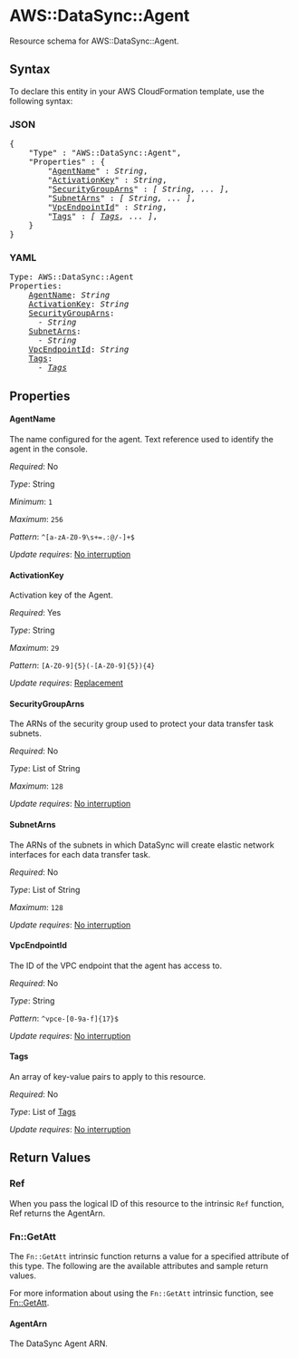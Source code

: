 # AWS::DataSync::Agent

Resource schema for AWS::DataSync::Agent.

## Syntax

To declare this entity in your AWS CloudFormation template, use the following syntax:

### JSON

<pre>
{
    "Type" : "AWS::DataSync::Agent",
    "Properties" : {
        "<a href="#agentname" title="AgentName">AgentName</a>" : <i>String</i>,
        "<a href="#activationkey" title="ActivationKey">ActivationKey</a>" : <i>String</i>,
        "<a href="#securitygrouparns" title="SecurityGroupArns">SecurityGroupArns</a>" : <i>[ String, ... ]</i>,
        "<a href="#subnetarns" title="SubnetArns">SubnetArns</a>" : <i>[ String, ... ]</i>,
        "<a href="#vpcendpointid" title="VpcEndpointId">VpcEndpointId</a>" : <i>String</i>,
        "<a href="#tags" title="Tags">Tags</a>" : <i>[ <a href="tags.md">Tags</a>, ... ]</i>,
    }
}
</pre>

### YAML

<pre>
Type: AWS::DataSync::Agent
Properties:
    <a href="#agentname" title="AgentName">AgentName</a>: <i>String</i>
    <a href="#activationkey" title="ActivationKey">ActivationKey</a>: <i>String</i>
    <a href="#securitygrouparns" title="SecurityGroupArns">SecurityGroupArns</a>: <i>
      - String</i>
    <a href="#subnetarns" title="SubnetArns">SubnetArns</a>: <i>
      - String</i>
    <a href="#vpcendpointid" title="VpcEndpointId">VpcEndpointId</a>: <i>String</i>
    <a href="#tags" title="Tags">Tags</a>: <i>
      - <a href="tags.md">Tags</a></i>
</pre>

## Properties

#### AgentName

The name configured for the agent. Text reference used to identify the agent in the console.

_Required_: No

_Type_: String

_Minimum_: <code>1</code>

_Maximum_: <code>256</code>

_Pattern_: <code>^[a-zA-Z0-9\s+=.:@/-]+$</code>

_Update requires_: [No interruption](https://docs.aws.amazon.com/AWSCloudFormation/latest/UserGuide/using-cfn-updating-stacks-update-behaviors.html#update-no-interrupt)

#### ActivationKey

Activation key of the Agent.

_Required_: Yes

_Type_: String

_Maximum_: <code>29</code>

_Pattern_: <code>[A-Z0-9]{5}(-[A-Z0-9]{5}){4}</code>

_Update requires_: [Replacement](https://docs.aws.amazon.com/AWSCloudFormation/latest/UserGuide/using-cfn-updating-stacks-update-behaviors.html#update-replacement)

#### SecurityGroupArns

The ARNs of the security group used to protect your data transfer task subnets.

_Required_: No

_Type_: List of String

_Maximum_: <code>128</code>

_Update requires_: [No interruption](https://docs.aws.amazon.com/AWSCloudFormation/latest/UserGuide/using-cfn-updating-stacks-update-behaviors.html#update-no-interrupt)

#### SubnetArns

The ARNs of the subnets in which DataSync will create elastic network interfaces for each data transfer task.

_Required_: No

_Type_: List of String

_Maximum_: <code>128</code>

_Update requires_: [No interruption](https://docs.aws.amazon.com/AWSCloudFormation/latest/UserGuide/using-cfn-updating-stacks-update-behaviors.html#update-no-interrupt)

#### VpcEndpointId

The ID of the VPC endpoint that the agent has access to.

_Required_: No

_Type_: String

_Pattern_: <code>^vpce-[0-9a-f]{17}$</code>

_Update requires_: [No interruption](https://docs.aws.amazon.com/AWSCloudFormation/latest/UserGuide/using-cfn-updating-stacks-update-behaviors.html#update-no-interrupt)

#### Tags

An array of key-value pairs to apply to this resource.

_Required_: No

_Type_: List of <a href="tags.md">Tags</a>

_Update requires_: [No interruption](https://docs.aws.amazon.com/AWSCloudFormation/latest/UserGuide/using-cfn-updating-stacks-update-behaviors.html#update-no-interrupt)

## Return Values

### Ref

When you pass the logical ID of this resource to the intrinsic `Ref` function, Ref returns the AgentArn.

### Fn::GetAtt

The `Fn::GetAtt` intrinsic function returns a value for a specified attribute of this type. The following are the available attributes and sample return values.

For more information about using the `Fn::GetAtt` intrinsic function, see [Fn::GetAtt](https://docs.aws.amazon.com/AWSCloudFormation/latest/UserGuide/intrinsic-function-reference-getatt.html).

#### AgentArn

The DataSync Agent ARN.

